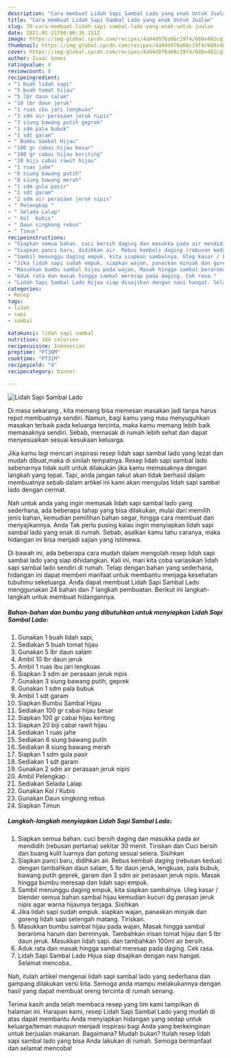 ```yaml
---
description: "Cara membuat Lidah Sapi Sambal Lado yang enak Untuk Jualan"
title: "Cara membuat Lidah Sapi Sambal Lado yang enak Untuk Jualan"
slug: 70-cara-membuat-lidah-sapi-sambal-lado-yang-enak-untuk-jualan
date: 2021-01-21T00:00:36.151Z
image: https://img-global.cpcdn.com/recipes/4a94d976a66c19f4/680x482cq70/lidah-sapi-sambal-lado-foto-resep-utama.jpg
thumbnail: https://img-global.cpcdn.com/recipes/4a94d976a66c19f4/680x482cq70/lidah-sapi-sambal-lado-foto-resep-utama.jpg
cover: https://img-global.cpcdn.com/recipes/4a94d976a66c19f4/680x482cq70/lidah-sapi-sambal-lado-foto-resep-utama.jpg
author: Isaac Gomez
ratingvalue: 4
reviewcount: 8
recipeingredient:
- "1 buah lidah sapi"
- "5 buah tomat hijau"
- "5 lbr daun salam"
- "10 lbr daun jeruk"
- "1 ruas ibu jari lengkuas"
- "3 sdm air perasaan jeruk nipis"
- "3 siung bawang putih geprek"
- "1 sdm pala bubuk"
- "1 sdt garam"
- " Bumbu Sambal Hijau"
- "100 gr cabai hijau besar"
- "100 gr cabai hijau keriting"
- "20 biji cabai rawit hijau"
- "1 ruas jahe"
- "6 siung bawang putih"
- "8 siung bawang merah"
- "1 sdm gula pasir"
- "1 sdt garam"
- "2 sdm air perasaan jeruk nipis"
- " Pelengkap "
- " Selada Lalap"
- " Kol  Kubis"
- " Daun singkong rebus"
- " Timun"
recipeinstructions:
- "Siapkan semua bahan. cuci bersih daging dan masukka pada air mendidih (rebusan pertama) sekitar 30 menit. Tiriskan dan Cuci bersih dan buang kulit luarnya dan potong sesuai selera. Sisihkan"
- "Siapkan panci baru, didihkan air. Rebus kembali daging (rebusan kedua) dengan tambahkan daun salam, 5 lbr daun jeruk, lengkuas, pala bubuk, bawang putih geprek, garam dan 3 sdm air perasaan jeruk nipis. Masak hingga bumbu meresap dan lidah sapi empuk."
- "Sambil menunggu daging empuk, kita siapkan sambalnya. Uleg kasar / blender semua bahan sambal hijau kemudian kucuri dg perasan jeruk nipis agar warna hijaunya terjaga. Sisihkan"
- "Jika lidah sapi sudah empuk. siapkan wajan, panaskan minyak dan goreng lidah sapi setengah matang. Tiriskan."
- "Masukkan bumbu sambal hijau pada wajan, Masak hingga sambal beraroma harum dan berminyak. Tambahkan irisan tomat hijau dan 5 lbr daun jeruk. Masukkan lidah sapi. dan tambahkan 100ml air bersih."
- "Aduk rata dan masak hingga sambal meresap pada daging. Cek rasa."
- "Lidah Sapi Sambal Lado Hijua siap disajikan dengan nasi hangat. Selamat mencoba.."
categories:
- Resep
tags:
- lidah
- sapi
- sambal

katakunci: lidah sapi sambal 
nutrition: 104 calories
recipecuisine: Indonesian
preptime: "PT30M"
cooktime: "PT31M"
recipeyield: "4"
recipecategory: Dinner

---
```



![Lidah Sapi Sambal Lado](https://img-global.cpcdn.com/recipes/4a94d976a66c19f4/680x482cq70/lidah-sapi-sambal-lado-foto-resep-utama.jpg)

Di masa  sekarang , kita memang bisa memesan masakan jadi tanpa harus repot membuatnya sendiri. Namun, bagi kamu yang mau menyuguhkan masakan terbaik pada keluarga tercinta, maka kamu memang lebih baik memasaknya sendiri. Sebab, memasak di rumah lebih sehat dan dapat menyesuaikan sesuai kesukaan keluarga.

Jika kamu lagi mencari inspirasi resep lidah sapi sambal lado yang lezat dan mudah dibuat,maka di sinilah tempatnya. Resep lidah sapi sambal lado  sebenarnya tidak sulit untuk dilakukan jika kamu memasaknya dengan langkah yang tepat. Tapi, anda jangan takut akan tidak berhasil dalam membuatnya 
sebab dalam artikel ini kami akan mengulas lidah sapi sambal lado dengan cermat.  



Nah untuk anda yang ingin memasak lidah sapi sambal lado yang sederhana, ada beberapa tahap yang bisa dilakukan, mulai dari memilih jenis bahan, kemudian pemilihan bahan segar, hingga cara membuat dan menyajikannya. Anda Tak perlu pusing kalau ingin menyiapkan lidah sapi sambal lado yang enak di rumah. Sebab, asalkan kamu  tahu caranya, maka hidangan ini bisa menjadi sajian yang istimewa.

Di bawah ini, ada beberapa cara mudah dalam mengolah resep lidah sapi sambal lado yang siap dihidangkan. Kali ini, mari kita coba variasikan lidah sapi sambal lado sendiri di rumah. Tetap dengan bahan yang sederhana, hidangan ini dapat memberi manfaat untuk membantu menjaga kesehatan tubuhmu sekeluarga. Anda dapat membuat Lidah Sapi Sambal Lado menggunakan 24 bahan dan 7 langkah pembuatan. Berikut ini langkah-langkah untuk membuat hidangannya.

<!--inarticleads1-->

##### Bahan-bahan dan bumbu yang dibutuhkan untuk menyiapkan Lidah Sapi Sambal Lado:

1. Gunakan 1 buah lidah sapi,
1. Sediakan 5 buah tomat hijau
1. Gunakan 5 lbr daun salam
1. Ambil 10 lbr daun jeruk
1. Ambil 1 ruas ibu jari lengkuas
1. Siapkan 3 sdm air perasaan jeruk nipis
1. Gunakan 3 siung bawang putih, geprek
1. Gunakan 1 sdm pala bubuk
1. Ambil 1 sdt garam
1. Siapkan  Bumbu Sambal Hijau
1. Sediakan 100 gr cabai hijau besar
1. Siapkan 100 gr cabai hijau keriting
1. Siapkan 20 biji cabai rawit hijau
1. Sediakan 1 ruas jahe
1. Sediakan 6 siung bawang putih
1. Sediakan 8 siung bawang merah
1. Siapkan 1 sdm gula pasir
1. Sediakan 1 sdt garam
1. Gunakan 2 sdm air perasaan jeruk nipis
1. Ambil  Pelengkap :
1. Sediakan  Selada Lalap
1. Gunakan  Kol / Kubis
1. Gunakan  Daun singkong rebus
1. Siapkan  Timun




<!--inarticleads2-->

##### Langkah-langkah menyiapkan Lidah Sapi Sambal Lado:

1. Siapkan semua bahan. cuci bersih daging dan masukka pada air mendidih (rebusan pertama) sekitar 30 menit. Tiriskan dan Cuci bersih dan buang kulit luarnya dan potong sesuai selera. Sisihkan
1. Siapkan panci baru, didihkan air. Rebus kembali daging (rebusan kedua) dengan tambahkan daun salam, 5 lbr daun jeruk, lengkuas, pala bubuk, bawang putih geprek, garam dan 3 sdm air perasaan jeruk nipis. Masak hingga bumbu meresap dan lidah sapi empuk.
1. Sambil menunggu daging empuk, kita siapkan sambalnya. Uleg kasar / blender semua bahan sambal hijau kemudian kucuri dg perasan jeruk nipis agar warna hijaunya terjaga. Sisihkan
1. Jika lidah sapi sudah empuk. siapkan wajan, panaskan minyak dan goreng lidah sapi setengah matang. Tiriskan.
1. Masukkan bumbu sambal hijau pada wajan, Masak hingga sambal beraroma harum dan berminyak. Tambahkan irisan tomat hijau dan 5 lbr daun jeruk. Masukkan lidah sapi. dan tambahkan 100ml air bersih.
1. Aduk rata dan masak hingga sambal meresap pada daging. Cek rasa.
1. Lidah Sapi Sambal Lado Hijua siap disajikan dengan nasi hangat. Selamat mencoba..




Nah, itulah artikel mengenai  lidah sapi sambal lado  yang sederhana dan gampang dilakukan versi kita. Semoga anda mampu melakukannya dengan hasil yang dapat membuat oreng tercinta di rumah senang. 

Terima kasih anda telah membaca resep yang tim kami tampilkan di halaman ini. Harapan kami, resep  Lidah Sapi Sambal Lado yang mudah di atas dapat membantu Anda menyiapkan hidangan yang sedap untuk keluarga/teman maupun menjadi inspirasi bagi Anda yang berkeinginan untuk berjualan makanan. Bagaimana? Mudah bukan? Itulah resep lidah sapi sambal lado yang bisa Anda lakukan di rumah. Semoga bermanfaat dan selamat mencoba!

